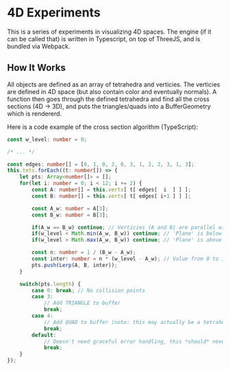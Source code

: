 # 4D Experiments
This is a series of experiments in visualizing 4D spaces. The engine (if it can be called that) is written in Typescript, on top of ThreeJS, and is bundled via Webpack.

## How It Works
All objects are defined as an array of tetrahedra and verticies. The verticies are defined in 4D space (but also contain color and eventually normals). A function then goes through the defined tetrahedra and find all the cross sections (4D -> 3D), and puts the triangles/quads into a BufferGeometry which is rendererd.

Here is a code example of the cross section algorithm (TypeScript):

```typescript
const w_level: number = 0;

/* ... */

const edges: number[] = [0, 1, 0, 2, 0, 3, 1, 2, 2, 3, 1, 3];
this.tets.forEach((t: number[]) => {
    let pts: Array<number[]> = [];
    for(let i: number = 0; i < 12; i += 2) {
        const A: number[] = this.verts[ t[ edges[  i  ] ] ];
        const B: number[] = this.verts[ t[ edges[ i+1 ] ] ];

        const A_w: number = A[3];
        const B_w: number = B[3];

        if(A_w == B_w) continue; // Verticies (A and B) are parallel with intersection plane
        if(w_level < Math.min(A_w, B_w)) continue; // 'Plane' is below lowest point (doesn't collide)
        if(w_level > Math.max(A_w, B_w)) continue; // 'Plane' is above highest point (doesn't collide)

        const n: number = 1 / (B_w - A_w);
        const inter: number = n * (w_level - A_w); // Value from 0 to 1 where 'plane' collides with line
        pts.push(Lerp(A, B, inter));
    }

    switch(pts.length) {
        case 0: break; // No collision points
        case 3:
            // Add TRIANGLE to buffer
            break;
        case 4:
            // Add QUAD to buffer (note: this may actually be a tetrahedra; need to add more points)
            break;
        default:
            // Doesn't need graceful error handling, this *should* never happen
            break;
    }
});
```